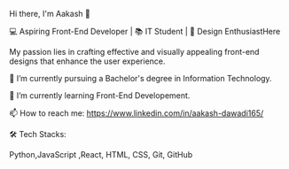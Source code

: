 
Hi there, I'm Aakash 👋

💻 Aspiring Front-End Developer | 📚 IT Student | 🎨 Design EnthusiastHere 


 My passion lies in crafting effective and visually appealing front-end designs that enhance the user experience.

🌱 I’m  currently pursuing a Bachelor's degree in Information Technology.

👯 I’m currently learning Front-End Developement.

📫 How to reach me: https://www.linkedin.com/in/aakash-dawadi165/


🛠  Tech Stacks:

Python,JavaScript ,React,   HTML,  CSS, Git,  GitHub 














